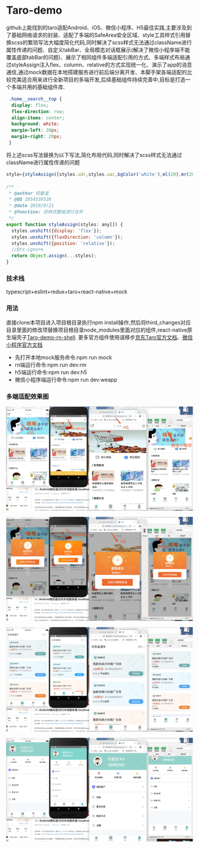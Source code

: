 # Taro-demo
github上能找到的taro适配Android、iOS、微信小程序、H5最佳实践,主要涉及到了基础网络请求的封装、适配了多端的SafeArea安全区域、style工具样式引用替换scss的繁琐写法大幅度简化代码,同时解决了scss样式无法通过className进行属性传递的问题、自定义tabBar、全局模态对话框展示(解决了微信小程序端不能覆盖底部tabBar的问题)、展示了相同组件多端适配引用的方式、多端样式布局通过styleAssign注入flex、column、relative的方式实现统一化、演示了app的消息通信,通过mock数据在本地搭建服务进行前后端分离开发、本脚手架各端适配的比较完美适合用来进行全新项目的多端开发,后续基础组件持续完善中,目标是打造一个多端共用的基础组件库.
```css
 .home__search__top {
  display: flex;
  flex-direction: row;
  align-items: center;
  background: white;
  margin-left: 20px;
  margin-right: 20px;
 }
```
将上述scss写法替换为以下写法,简化布局代码,同时解决了scss样式无法通过className进行属性传递的问题
```javascript
style={styleAssign([styles.udr,styles.uac,bgColor('white'),ml(20),mr(20)]}

/**
 * @author 何晏波
 * @QQ 1054539528
 * @date 2019/9/21
 * @function: 将样式数组进行合并
 */
export function styleAssign(styles: any[]) {
  styles.unshift({display: 'flex'});
  styles.unshift({flexDirection: 'column'});
  styles.unshift({position: 'relative'});
  //@ts-ignore
  return Object.assign(...styles);
}
```

### 技术栈
typescript+eslint+redux+taro+react-native+mock


### 用法
直接clone本项目进入项目根目录执行npm install操作,然后将third_changes对应目录里面的修改项替换项目根目录node_modules里面对应的组件,react-native原生端壳子[Taro-demo-rn-shell](https://github.com/bozaigao/Taro-demo-rn-shell).
更多官方组件使用请移步[京东Taro官方文档](https://taro-docs.jd.com)、[微信小程序官方文档](https://developers.weixin.qq.com/miniprogram/dev/devtools/qywx-dev.html)
- 先打开本地mock服务命令:npm run mock
- rn端运行命令:npm run dev:rm
- h5端运行命令:npm run dev:h5
- 微信小程序端运行命令:npm run dev:weapp

### 多端适配效果图
![效果图1](./img/taro_1.jpeg)

![效果图1](./img/taro_2.jpeg)

![效果图1](./img/taro_3.jpeg)

![效果图1](./img/taro_4.jpeg)
